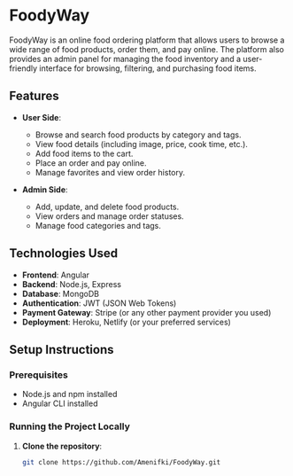 # FoodyWay

FoodyWay is an online food ordering platform that allows users to browse a wide range of food products, order them, and pay online. The platform also provides an admin panel for managing the food inventory and a user-friendly interface for browsing, filtering, and purchasing food items.

## Features

- **User Side**:
  - Browse and search food products by category and tags.
  - View food details (including image, price, cook time, etc.).
  - Add food items to the cart.
  - Place an order and pay online.
  - Manage favorites and view order history.
  
- **Admin Side**:
  - Add, update, and delete food products.
  - View orders and manage order statuses.
  - Manage food categories and tags.

## Technologies Used

- **Frontend**: Angular
- **Backend**: Node.js, Express
- **Database**: MongoDB
- **Authentication**: JWT (JSON Web Tokens)
- **Payment Gateway**: Stripe (or any other payment provider you used)
- **Deployment**: Heroku, Netlify (or your preferred services)

## Setup Instructions

### Prerequisites

- Node.js and npm installed
- Angular CLI installed

### Running the Project Locally

1. **Clone the repository**:

   ```bash
   git clone https://github.com/Amenifki/FoodyWay.git
